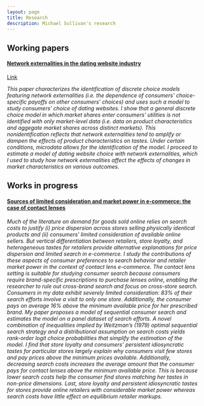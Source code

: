 ```yaml
---
layout: page
title: Research
description: Michael Sullivan's research
---
```


## Working papers

#### <u>Network externalities in the dating website industry</u>

[Link](https://papers.ssrn.com/sol3/papers.cfm?abstract_id=3760700)

*This paper characterizes the identification of discrete choice models
featuring network externalities (i.e. the dependence of 
consumers' choice-specific payoffs on other consumers' choices)
and uses such a model to study consumers' choice of dating websites.
I show that a general discrete choice model in which
market shares enter consumers' utilities is not identified with 
only market-level data (i.e. data on product characteristics and aggegate market shares
across distinct markets). This nonidentification
reflects that network externalities tend to amplify or dampen the effects of 
product characteristics on tastes. Under certain conditions, microdata allows
for the identification of the model.
I proceed to estimate a model of dating website choice with network externalities, which
I used to study how network externalities affect the effects of changes in
market characteristics on various outcomes.*


## Works in progress

#### <u>Sources of limited consideration and market power in e-commerce: the case of contact lenses</u>


*Much of the literature on demand for goods sold online relies on search costs to justify (i) price dispersion across stores selling physically identical products and (ii) consumers’ limited consideration of available online sellers. But vertical differentiation between retailers, store loyalty, and heterogeneous tastes for retailers provide alternative explanations for price dispersion and limited search in e-commerce. I study the contributions of these aspects of consumer preferences to search behavior and retailer market power in the context of contact lens e-commerce. The contact lens setting is suitable for studying consumer search because consumers require brand-specific prescriptions to purchase lenses online, enabling the researcher to rule out cross-brand search and focus on cross-store search. Consumers in my data exhibit severely limited consideration: 83% of their search efforts involve a visit to only one store. Additionally, the consumer pays on average 16% above the minimum available price for her prescribed brand. My paper proposes a model of sequential consumer search and estimates the model on a panel dataset of search efforts. A novel combination of inequalities implied by Weitzman’s (1979) optimal sequential search strategy and a distributional assumption on search costs yields rank-order logit choice probabilities that simplify the estimation of the model. I find that store loyalty and consumers’ persistent idiosyncratic tastes for particular stores largely explain why consumers visit few stores and pay prices above the minimum prices available. Additionally, decreasing search costs increases the average amount that the consumer pays for contact lenses above the minimum available price. This is because lower search costs help the consumer find stores matching her tastes in non-price dimensions. Last, store loyalty and persistent idiosyncratic tastes for stores provide online retailers with considerable market power whereas search costs have little effect on equilibrium retailer markups.*


<!-- Note: this is how to write a comment in HTML. Everything in here won't show up on your webpage.-->

<!--
To increase the size of the title, use fewer # in front of the paper title.
To decrease the size of the title, use more #. 
To remove the italics, remove the * before and after the description
To remove the underline from the title, remove the <u> tags (<u> and </u>)
-->